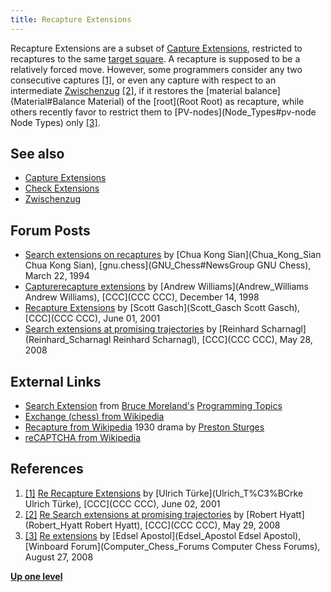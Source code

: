 ```yaml
---
title: Recapture Extensions
---
```


Recapture Extensions are a subset of [Capture Extensions](Capture_Extensions), restricted to recaptures to the same [target square](Target_Square). A recapture is supposed to be a relatively forced move. However, some programmers consider any two consecutive captures <a id="cite-note-1" href="#cite-ref-1">[1]</a>, or even any capture with respect to an intermediate [Zwischenzug](Zwischenzug) <a id="cite-note-2" href="#cite-ref-2">[2]</a>, if it restores the [material balance](Material#Balance Material) of the [root](Root Root) as recapture, while others recently favor to restrict them to [PV-nodes](Node_Types#pv-node Node Types) only <a id="cite-note-3" href="#cite-ref-3">[3]</a>.

## See also

* [Capture Extensions](Capture_Extensions)
* [Check Extensions](Check_Extensions)
* [Zwischenzug](Zwischenzug)

## Forum Posts

* [Search extensions on recaptures](httpgroups.google.comgroupgnu.chessbrowse_frmthreade1098742caf7570d) by [Chua Kong Sian](Chua_Kong_Sian Chua Kong Sian), [gnu.chess](GNU_Chess#NewsGroup GNU Chess), March 22, 1994
* [Capturerecapture extensions](httpswww.stmintz.comcccindex.phpid=35984) by [Andrew Williams](Andrew_Williams Andrew Williams), [CCC](CCC CCC), December 14, 1998
* [Recapture Extensions](httpswww.stmintz.comcccindex.phpid=172885) by [Scott Gasch](Scott_Gasch Scott Gasch), [CCC](CCC CCC), June 01, 2001
* [Search extensions at promising trajectories](httpwww.talkchess.comforumviewtopic.phpt=21403) by [Reinhard Scharnagl](Reinhard_Scharnagl Reinhard Scharnagl), [CCC](CCC CCC), May 28, 2008

## External Links

* [Search Extension](httpweb.archive.orgweb20070607151732www.brucemo.comcompchessprogrammingextensions.htm) from [Bruce Moreland's](Bruce_Moreland) [Programming Topics](httpweb.archive.orgweb20070607231311www.brucemo.comcompchessprogrammingindex.htm)
* [Exchange (chess) from Wikipedia](httpsen.wikipedia.orgwikiExchange_%28chess%29)
* [Recapture from Wikipedia](httpsen.wikipedia.orgwikiRecapture) 1930 drama by [Preston Sturges](httpsen.wikipedia.orgwikiPreston_Sturges)
* [reCAPTCHA from Wikipedia](httpsen.wikipedia.orgwikiReCAPTCHA)

## References

1.  <a id="cite-ref-1" href="#cite-note-1">[1]</a> [Re Recapture Extensions](httpswww.stmintz.comcccindex.phpid=172988) by [Ulrich Türke](Ulrich_T%C3%BCrke Ulrich Türke), [CCC](CCC CCC), June 02, 2001
2.  <a id="cite-ref-2" href="#cite-note-2">[2]</a> [Re Search extensions at promising trajectories](httpwww.talkchess.comforumviewtopic.phptopic_view=threads&p=192791&t=21403) by [Robert Hyatt](Robert_Hyatt Robert Hyatt), [CCC](CCC CCC), May 29, 2008
3.  <a id="cite-ref-3" href="#cite-note-3">[3]</a> [Re extensions](httpwww.open-aurec.comwbforumviewtopic.phpf=4&t=49446&p=186656#p186656) by [Edsel Apostol](Edsel_Apostol Edsel Apostol), [Winboard Forum](Computer_Chess_Forums Computer Chess Forums), August 27, 2008

**[Up one level](Extensions "Extensions")**